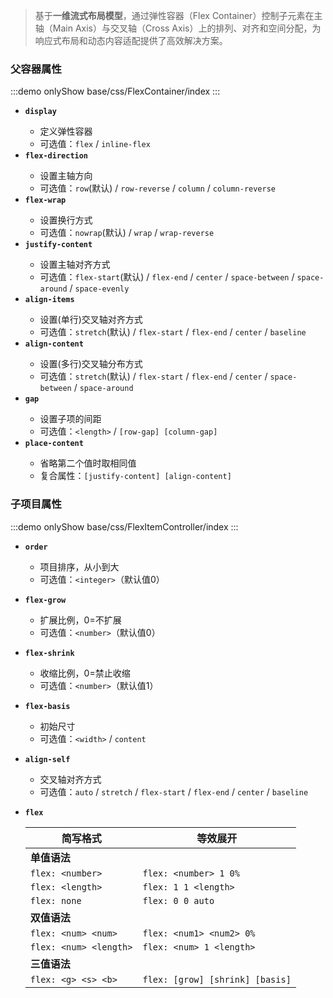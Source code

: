 > 基于**一维流式布局模型**，通过弹性容器（Flex Container）控制子元素在主轴（Main Axis）与交叉轴（Cross
> Axis）上的排列、对齐和空间分配，为响应式布局和动态内容适配提供了高效解决方案。

### 父容器属性

:::demo onlyShow
base/css/FlexContainer/index
:::

- **`display`** <Sound word="display"/>
  - 定义弹性容器
  - 可选值：`flex` / `inline-flex`
- **`flex-direction`** <Sound word="flex-direction"/>
  - 设置主轴方向
  - 可选值：`row`(默认) / `row-reverse` / `column` / `column-reverse`
- **`flex-wrap`** <Sound word="flex-wrap"/>
  - 设置换行方式
  - 可选值：`nowrap`(默认) / `wrap` / `wrap-reverse`
- **`justify-content`** <Sound word="justify-content"/>
  - 设置主轴对齐方式
  - 可选值：`flex-start`(默认) / `flex-end` / `center` / `space-between` / `space-around` / `space-evenly`
- **`align-items`** <Sound word="align-items"/>
  - 设置(单行)交叉轴对齐方式
  - 可选值：`stretch`(默认) / `flex-start` / `flex-end` / `center` / `baseline`
- **`align-content`** <Sound word="align-content"/>
  - 设置(多行)交叉轴分布方式
  - 可选值：`stretch`(默认) / `flex-start` / `flex-end` / `center` / `space-between` / `space-around`
- **`gap`** <Sound word="gap"/>
  - 设置子项的间距
  - 可选值：`<length>` / `[row-gap] [column-gap]`
- **`place-content`** <Sound word="place-content"/>
  - 省略第二个值时取相同值
  - 复合属性：`[justify-content] [align-content]`

### 子项目属性

:::demo onlyShow
base/css/FlexItemController/index
:::

- **`order`** <Sound word="order"/>
  - 项目排序，从小到大
  - 可选值：`<integer>`（默认值0）
- **`flex-grow`** <Sound word="flex-grow"/>
  - 扩展比例，0=不扩展
  - 可选值：`<number>`（默认值0）
- **`flex-shrink`** <Sound word="flex-shrink"/>
  - 收缩比例，0=禁止收缩
  - 可选值：`<number>`（默认值1）
- **`flex-basis`** <Sound word="flex-basis"/>
  - 初始尺寸
  - 可选值：`<width>` / `content`
- **`align-self`** <Sound word="align-self"/>
  - 交叉轴对齐方式
  - 可选值：`auto` / `stretch` / `flex-start` / `flex-end` / `center` / `baseline`
- **`flex`** <Sound word="flex"/>

  | 简写格式               | 等效展开                        |
  | ---------------------- | ------------------------------- |
  | **单值语法**           |                                 |
  | `flex: <number>`       | `flex: <number> 1 0%`           |
  | `flex: <length>`       | `flex: 1 1 <length>`            |
  | `flex: none`           | `flex: 0 0 auto`                |
  | **双值语法**           |                                 |
  | `flex: <num> <num>`    | `flex: <num1> <num2> 0%`        |
  | `flex: <num> <length>` | `flex: <num> 1 <length>`        |
  | **三值语法**           |                                 |
  | `flex: <g> <s> <b>`    | `flex: [grow] [shrink] [basis]` |
